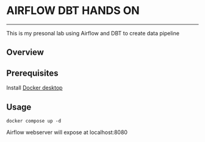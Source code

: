 #  AIRFLOW DBT HANDS ON
---
This is my presonal lab using Airflow and DBT to create data pipeline

## Overview


## Prerequisites
Install [Docker desktop]([https://docs.docker.com/engine/install/](https://docs.docker.com/desktop/install/windows-install/))

## Usage
```
docker compose up -d
```
Airflow webserver will expose at localhost:8080
